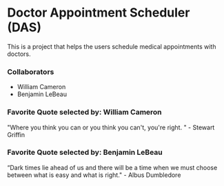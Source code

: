 # Doctor Appointment Scheduler (DAS)

This is a project that helps the users schedule medical appointments with doctors.

### Collaborators

- William Cameron
- Benjamin LeBeau

### Favorite Quote selected by: William Cameron

"Where you think you can or you think you can't, you're right. " - Stewart Griffin

### Favorite Quote selected by: Benjamin LeBeau

“Dark times lie ahead of us and there will be a time when we must choose between what is easy and what is right." - Albus Dumbledore
